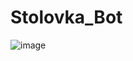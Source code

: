 # Stolovka_Bot

![image](https://github.com/user-attachments/assets/b9cdb438-30b3-4dc0-a082-2cffcc7dc7e3)
